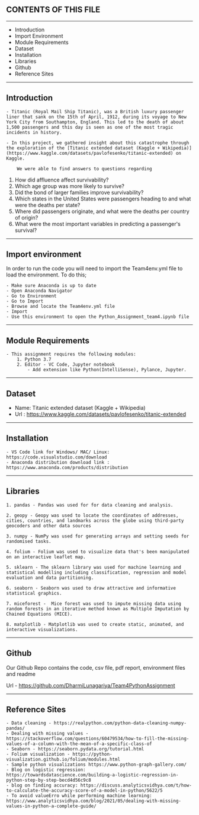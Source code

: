 
## CONTENTS OF THIS FILE <br>
---------------------
 * Introduction
 * Import Environment
 * Module Requirements
 * Dataset
 * Installation
 * Libraries
 * Github
 * Reference Sites

-----------------------------------------------------------------------------------------------------
## Introduction <br>
    - Titanic (Royal Mail Ship Titanic), was a British luxury passenger liner that sank on the 15th of April, 1912, during its voyage to New York City from Southampton, England. This led to the death of about 1,500 passengers and this day is seen as one of the most tragic incidents in history. 

    - In this project, we gathered insight about this catastrophe through the exploration of the [Titanic extended dataset (Kaggle + Wikipedia)](https://www.kaggle.com/datasets/pavlofesenko/titanic-extended) on Kaggle.

        We were able to find answers to questions regarding 

1. How did affluence affect survivability?
2. Which age group was more likely to survive?
3. Did the bond of larger families improve survivability?
4. Which states in the United States were passengers heading to and what were the deaths per state?
5. Where did passengers originate, and what were the deaths per country of origin?
6. What were the most important variables in predicting a passenger's survival?

----------------------------------------------------------------------------------------------------

## Import environment <br>

In order to run the code you will need to import the Team4env.yml file to load the environment. To do this;

	- Make sure Anaconda is up to date
	- Open Anaconda Navigator
	- Go to Environment
	- Go to Import
	- Browse and locate the Team4env.yml file
	- Import
	- Use this environment to open the Python_Assignment_team4.ipynb file

----------------------------------------------------------------------------------------------------

## Module Requirements <br>   
    - This assignment requires the following modules:
        1. Python 3.7
        2. Editor - VC Code, Jupyter notebook
            - Add extension like Python(IntelliSense), Pylance, Jupyter.

----------------------------------------------------------------------------------------------------

## Dataset <br>

- Name: Titanic extended dataset (Kaggle + Wikipedia)
- Url : https://www.kaggle.com/datasets/pavlofesenko/titanic-extended

----------------------------------------------------------------------------------------------------

## Installation <br>
    - VS Code link for Windows/ MAC/ Linux: https://code.visualstudio.com/download
    - Anaconda distribution download link : https://www.anaconda.com/products/distribution

----------------------------------------------------------------------------------------------------

## Libraries <br>

	1. pandas - Pandas was used for for data cleaning and analysis. 

	2. geopy - Geopy was used to locate the coordinates of addresses, cities, countries, and landmarks across the globe using third-party geocoders and other data sources

	3. numpy - NumPy was used for generating arrays and setting seeds for randomised tasks.

	4. folium - Folium was used to visualize data that's been manipulated on an interactive leaflet map.

	5. sklearn - The sklearn library was used for machine learning and statistical modelling including classification, regression and model evaluation and data partitioning.

	6. seaborn - Seaborn was used to draw attractive and informative statistical graphics.

	7. miceforest -  Mice forest was used to impute missing data using random forests in an iterative method known as Multiple Imputation by Chained Equations (MICE).

	8. matplotlib - Matplotlib was used to create static, animated, and interactive visualizations.

----------------------------------------------------------------------------------------------------

## Github <br>

Our Github Repo contains the code, csv file, pdf report, environment files and readme

Url - https://github.com/DharmiLunagariya/Team4PythonAssignment

----------------------------------------------------------------------------------------------------

 ## Reference Sites <br>

    - Data cleaning - https://realpython.com/python-data-cleaning-numpy-pandas/
    - Dealing with missing values - https://stackoverflow.com/questions/60479534/how-to-fill-the-missing-values-of-a-column-with-the-mean-of-a-specific-class-of
    - Seaborn - https://seaborn.pydata.org/tutorial.html
    - Folium visualization - https://python-visualization.github.io/folium/modules.html
    - Sample python visualizations https://www.python-graph-gallery.com/
    - Blog on logistic regression: https://towardsdatascience.com/building-a-logistic-regression-in-python-step-by-step-becd4d56c9c8
    - blog on finding accuracy: https://discuss.analyticsvidhya.com/t/how-to-calculate-the-accuracy-score-of-a-model-in-python/5622/5
    - To avoid valueErro while performing machine learning: https://www.analyticsvidhya.com/blog/2021/05/dealing-with-missing-values-in-python-a-complete-guide/
   
